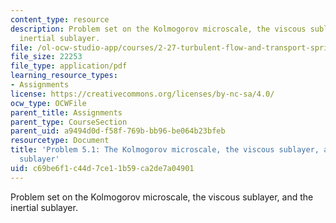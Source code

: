 ```yaml
---
content_type: resource
description: Problem set on the Kolmogorov microscale, the viscous sublayer, and the
  inertial sublayer.
file: /ol-ocw-studio-app/courses/2-27-turbulent-flow-and-transport-spring-2002/c69be6f1c44d7ce11b59ca2de7a04901_prob5_1.pdf
file_size: 22253
file_type: application/pdf
learning_resource_types:
- Assignments
license: https://creativecommons.org/licenses/by-nc-sa/4.0/
ocw_type: OCWFile
parent_title: Assignments
parent_type: CourseSection
parent_uid: a9494d0d-f58f-769b-bb96-be064b23bfeb
resourcetype: Document
title: 'Problem 5.1: The Kolmogorov microscale, the viscous sublayer, and the inertial
  sublayer'
uid: c69be6f1-c44d-7ce1-1b59-ca2de7a04901
---
```

Problem set on the Kolmogorov microscale, the viscous sublayer, and the inertial sublayer.